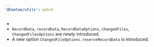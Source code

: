 ```yaml
---
'@haetae/utils': patch
---
```


-
- `RecordData`, `recordData`, `RecordDataOptions`, `changedFiles`, `ChangedFilesOptions` are newly introduced.
- A new option `ChangedFileOptions.reserveRecordData` is introduced.
